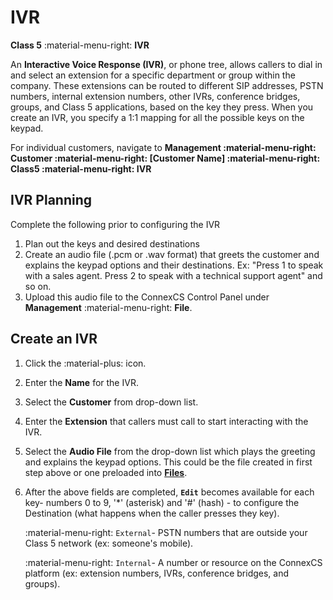 # IVR
**Class 5** :material-menu-right: **IVR**

An **Interactive Voice Response (IVR)**, or phone tree, allows callers to dial in and select an extension for a specific department or group within the company. These extensions can be routed to different SIP addresses, PSTN numbers, internal extension numbers, other IVRs, conference bridges, groups, and Class 5 applications, based on the key they press. When you create an IVR, you specify a 1:1 mapping for all the possible keys on the keypad. 

For individual customers, navigate to **Management :material-menu-right: Customer :material-menu-right: [Customer Name] :material-menu-right: Class5 :material-menu-right: IVR**
    
## IVR Planning 
Complete the following prior to configuring the IVR
    
1. Plan out the keys and desired destinations
2. Create an audio file (.pcm or .wav format) that greets the customer and explains the keypad options and their destinations. Ex: "Press 1 to speak with a sales agent. Press 2 to speak with a technical support agent" and so on. 
3. Upload this audio file to the ConnexCS Control Panel under **Management** :material-menu-right: **File**.

## Create an IVR

1. Click the :material-plus: icon.
2. Enter the **Name** for the IVR.
3. Select the **Customer** from drop-down list.
4. Enter the **Extension** that callers must call to start interacting with the IVR.
5. Select the **Audio File** from the drop-down list which plays the greeting and explains the keypad options. This could be the file created in first step above or one preloaded into [**Files**](https://docs.connexcs.com/files/).
6. After the above fields are completed, **`Edit`** becomes available for each key- numbers 0 to 9, '\*' (asterisk) and '#' (hash) - to configure the Destination (what happens when the caller presses they key).
    
    :material-menu-right: `External`- PSTN numbers that are outside your Class 5 network (ex: someone's mobile).
    
    :material-menu-right: `Internal`- A number or resource on the ConnexCS platform (ex: extension numbers, IVRs, conference bridges, and groups).
   
